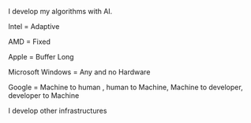 I develop my algorithms with AI.

Intel = Adaptive

AMD = Fixed

Apple = Buffer Long 

Microsoft Windows = Any and no Hardware

Google = Machine to human , human to Machine, Machine to developer, developer to Machine

I develop other infrastructures
